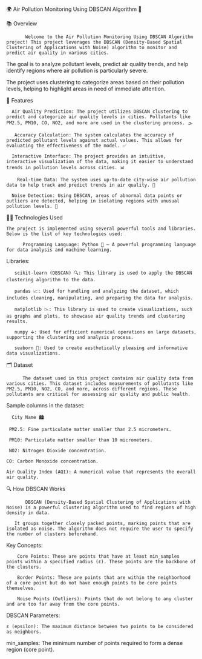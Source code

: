 🌍 Air Pollution Monitoring Using DBSCAN Algorithm 🌱

📚 Overview

           Welcome to the Air Pollution Monitoring Using DBSCAN Algorithm project! This project leverages the DBSCAN (Density-Based Spatial Clustering of Applications with Noise) algorithm to monitor and predict air quality in various cities.
           
The goal is to analyze pollutant levels, predict air quality trends, and help identify regions where air pollution is particularly severe.

The project uses clustering to categorize areas based on their pollution levels, helping to highlight areas in need of immediate attention.


🚀 Features

      Air Quality Prediction: The project utilizes DBSCAN clustering to predict and categorize air quality levels in cities. Pollutants like PM2.5, PM10, CO, NO2, and more are used in the clustering process. 🌫️

       Accuracy Calculation: The system calculates the accuracy of predicted pollutant levels against actual values. This allows for evaluating the effectiveness of the model. ✅

      Interactive Interface: The project provides an intuitive, interactive visualization of the data, making it easier to understand trends in pollution levels across cities. 📊

        Real-time Data: The system uses up-to-date city-wise air pollution data to help track and predict trends in air quality. 🌆

      Noise Detection: Using DBSCAN, areas of abnormal data points or outliers are detected, helping in isolating regions with unusual pollution levels. 🚨

🧑‍💻 Technologies Used

    The project is implemented using several powerful tools and libraries. Below is the list of key technologies used:

          Programming Language: Python 🐍 — A powerful programming language for data analysis and machine learning.

Libraries:

       scikit-learn (DBSCAN) 🔍: This library is used to apply the DBSCAN clustering algorithm to the data.

       pandas 📈: Used for handling and analyzing the dataset, which includes cleaning, manipulating, and preparing the data for analysis.

       matplotlib 📉: This library is used to create visualizations, such as graphs and plots, to showcase air quality trends and clustering results.

       numpy ➗: Used for efficient numerical operations on large datasets, supporting the clustering and analysis process.

       seaborn 🌈: Used to create aesthetically pleasing and informative data visualizations.

🗂️ Dataset

          The dataset used in this project contains air quality data from various cities. This dataset includes measurements of pollutants like PM2.5, PM10, NO2, CO, and more, across different regions. These pollutants are critical for assessing air quality and public health.

Sample columns in the dataset:

      City Name 🏙️

     PM2.5: Fine particulate matter smaller than 2.5 micrometers.

     PM10: Particulate matter smaller than 10 micrometers.

     NO2: Nitrogen Dioxide concentration.

    CO: Carbon Monoxide concentration.

    Air Quality Index (AQI): A numerical value that represents the overall air quality.


🔍 How DBSCAN Works

           DBSCAN (Density-Based Spatial Clustering of Applications with Noise) is a powerful clustering algorithm used to find regions of high density in data. 

       It groups together closely packed points, marking points that are isolated as noise. The algorithm does not require the user to specify the number of clusters beforehand.

Key Concepts:
       
        Core Points: These are points that have at least min_samples points within a specified radius (ε). These points are the backbone of the clusters.
    
        Border Points: These are points that are within the neighborhood of a core point but do not have enough points to be core points themselves.

        Noise Points (Outliers): Points that do not belong to any cluster and are too far away from the core points.

DBSCAN Parameters:
    
    ε (epsilon): The maximum distance between two points to be considered as neighbors.

min_samples: The minimum number of points required to form a dense region (core point).
